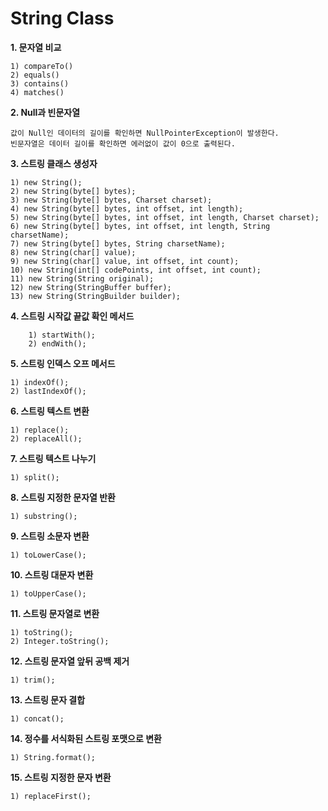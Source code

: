 # String Class

<b>1. 문자열 비교</b>
    
    1) compareTo()
    2) equals()
    3) contains()
    4) matches()


<b>2. Null과 빈문자열</b>
    
    값이 Null인 데이터의 길이를 확인하면 NullPointerException이 발생한다. 
    빈문자열은 데이터 길이를 확인하면 에러없이 값이 0으로 출력된다.
<b>3. 스트링 클래스 생성자</b>
    
    1) new String();
    2) new String(byte[] bytes);
    3) new String(byte[] bytes, Charset charset);
    4) new String(byte[] bytes, int offset, int length);
    5) new String(byte[] bytes, int offset, int length, Charset charset);
    6) new String(byte[] bytes, int offset, int length, String charsetName);
    7) new String(byte[] bytes, String charsetName);
    8) new String(char[] value);
    9) new String(char[] value, int offset, int count);
    10) new String(int[] codePoints, int offset, int count);
    11) new String(String original);
    12) new String(StringBuffer buffer);
    13) new String(StringBuilder builder);

<b>4. 스트링 시작값 끝값 확인 메서드</b>
        
        1) startWith();
        2) endWith();

<b>5. 스트링 인덱스 오프 메서드</b>

    1) indexOf();
    2) lastIndexOf();

<b>6. 스트링 텍스트 변환</b>

    1) replace();
    2) replaceAll();


<b>7. 스트링 텍스트 나누기</b>

    1) split();

<b>8. 스트링 지정한 문자열 반환</b>

    1) substring();


<b>9. 스트링 소문자 변환 </b>

    1) toLowerCase();

<b>10. 스트링 대문자 변환 </b>

    1) toUpperCase();

<b>11. 스트링 문자열로 변환 </b>

    1) toString();
    2) Integer.toString();

<b>12. 스트링 문자열 앞뒤 공백 제거 </b>

    1) trim();

<b>13. 스트링 문자 결합</b>

    1) concat();

<b>14. 정수를 서식화된 스트링 포맷으로 변환 </b>

    1) String.format();

<b>15. 스트링 지정한 문자 변환</b>

    1) replaceFirst();